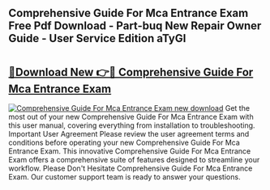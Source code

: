 ## Comprehensive Guide For Mca Entrance Exam Free Pdf Download - Part-buq New Repair Owner Guide - User Service Edition aTyGI

# <h2><a href="http://bc5267.oget.top/?id=Comprehensive+Guide+For+Mca+Entrance+Exam">🔗Download New 👉🔴 Comprehensive Guide For Mca Entrance Exam</a></h2>

[![Comprehensive Guide For Mca Entrance Exam new download](https://i.imgur.com/5g1atiW.png)](http://bc5267.oget.top/?id=Comprehensive+Guide+For+Mca+Entrance+Exam)
Get the most out of your new Comprehensive Guide For Mca Entrance Exam with this user manual, covering everything from installation to troubleshooting. Important User Agreement Please review the user agreement terms and conditions before operating your new Comprehensive Guide For Mca Entrance Exam. This innovative Comprehensive Guide For Mca Entrance Exam offers a comprehensive suite of features designed to streamline your workflow. Please Don't Hesitate Comprehensive Guide For Mca Entrance Exam. Our customer support team is ready to answer your questions.
